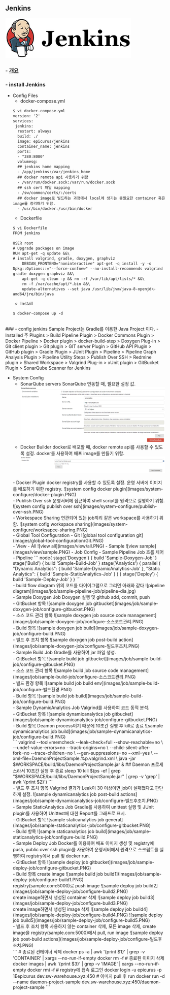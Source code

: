 Jenkins
------------
![jenkins](images/jenkins.png)
### - [개요][05c45105]
### - install Jenkins
  - Config Files
    - docker-compose.yml
    ```
    $ vi docker-compose.yml
    version: '2'
    services:
     jenkins:
      restart: always
      build: ./
      image: epicurus/jenkins
      container_name: jenkins
      ports:
      - "380:8080"
      volumesg:
      ## jenkins home mapping
      - /app/jenkins:/var/jenkins_home
      ## docker remote api 사용하기 위함
      - /var/run/docker.sock:/var/run/docker.sock
      ## ssh cert 파일 mapping
      - /sw/common/certs/:/certs
      ## docker image로 빌드하는 과정에서 local에 생기는 불필요한 container 혹은 image를 정리하기 위함.
      - /usr/bin/docker:/usr/bin/docker
    ```
      - Dockerfile
      ```  
      $ vi Dockerfile
      FROM jenkins

      USER root
      # Upgrade packages on image
      RUN apt-get -q update &&\
      # install valgrind, gradle, doxygen, graphviz
          DEBIAN_FRONTEND="noninteractive" apt-get -q install -y -o Dpkg::Options::="--force-confnew" --no-install-recommends valgrind gradle doxygen graphviz &&\
          apt-get -q clean -y && rm -rf /var/lib/apt/lists/* &&\
          rm -f /var/cache/apt/*.bin &&\
          update-alternatives --set java /usr/lib/jvm/java-8-openjdk-amd64/jre/bin/java
      ```
      - Install
      ```
      $ docker-compose up -d
      ```
<br>
### - config jenkins
Sample Project는 Gradle를 이용한 Java Project 이다.
  - Installed 주 Plugins
  > Build Pipeline Plugin
  > Docker Commons Plugin
  > Docker Pipeline
  > Docker plugin
  > docker-build-step
  > Doxygen Plug-in
  > Git client plugin
  > Git plugin
  > GIT server Plugin
  > GitHub API Plugin
  > GitHub plugin
  > Gradle Plugin
  > JUnit Plugin
  > Pipeline
  > Pipeline Graph Analysis Plugin
  > Pipeline Utility Steps
  > Publish Over SSH
  > Redmine plugin
  > Shared Workspace
  > Valgrind Plug-in
  > xUnit plugin
  > GitBucket Plugin
  > SonarQube Scanner for Jenkins

  - System Config
    - SonarQube servers
    SonarQube 연동할 때, 필요한 설정 값.
    ![system config docker builder](images/system-configure/sonarqube-server.PNG)  
    - Docker Builder
    docker로 배포할 때, docker remote api를 사용할 수 있도록 설정. docker를 사용하여 배포 image를 만들기 위함.
    ![system config docker builder](images/system-configure/docker-builder.PNG)
    </br>
    - Docker Plugin
    docker registry를 사용할 수 있도록 설정. 운영 서버에 이미지를 배포하기 위한 registry.
    ![system config docker plugin](images/system-configure/docker-plugin.PNG)
    </br>
    - Publish Over ssh
    운영서버에 접근하여 shell script를 원격으로 실행하기 위함.
    ![system config publish over ssh](images/system-configure/publish-over-ssh.PNG)
    </br>
    - Workespace Sharing
    연관되어 있는 job끼리 같은 workspace를 사용하기 위함.
    ![system cofig workspace sharing](images/system-configure/worksapce-sharing.PNG)
    </br>
    - Global Tool Configuration
    - Git
    ![global tool configuration git](images/global-tool-configuration/Git.PNG)
    </br>
    - View
    - All
    ![view all](images/view/all.PNG)
    - Sample
    ![view sample](images/view/sample.PNG)
    - Job Config
    - Sample Pipeline
      Job 흐름 제어
      - Pipeline
      ```
      node{
        stage('Doxygen') {
            build 'Sample-Doxygen-Job'
        }
      	stage('Build') {
      		build 'Sample-Build-Job'
      	}
        stage('Analytics') {
        	parallel (
        		"Dynamic Analytics": {
        			build 'Sample-DynamicAnalytics-Job'
        		},
        		"Static Analytics": {  
        			build 'Sample-StaticAnalytics-Job'
        		}
        	)
        }
      	stage('Deploy') {
      		build 'Sample-Deploy-Job'
      	}
      }
      ```
      </br>
      - build flow diagram
      위의 코드를 다이어그램으로 그리면 아래와 같다
      ![pipeline diagram](images/job/sample-pipeline-job/pipeline-dia.jpg)
      </br>
    - Sample Doxygen Job
    Doxygen 실행 및 github add, commit, push
    </br>
      - GitBucket 항목
      ![sample doxygen job gitbucket](images/job/sample-doxygen-job/configure-gitbucket.PNG)
      </br>
      - 소스 코드 관리 항목
      ![sample doxygen job source code management](images/job/sample-doxygen-job/configure-소스코드관리.PNG)
      </br>
      - Build 항목
      ![sample doxygen job build](images/job/sample-doxygen-job/configure-build.PNG)
      </br>
      - 빌드 후 조치 항목
      ![sample doxygen job post-build action](images/job/sample-doxygen-job/configure-빌드후조치.PNG)  
      </br>
    - Sample Build Job
    Gradle를 사용하여 jar 파일 생성.
      </br>
      - GitBucket 항목
      ![sample build job gitbucket](images/job/sample-build-job/configure-gitbucket.PNG)
      </br>
      - 소스 코드 관리 항목
      ![sample build job source code management](images/job/sample-build-job/configure-소스코드관리.PNG)
      </br>
      - 빌드 환경 항목
      ![sample build job build env](images/job/sample-build-job/configure-빌드환경.PNG)
      </br>
      - Build 항목
      ![sample build job build](images/job/sample-build-job/configure-build.PNG)
      </br>
    - Sample DynamicAnalytics Job
    Valgrind를 사용하여 코드 동적 분석.
    </br>
      - GitBucket 항목
      ![sample dynamicanalytics job gitbucket](images/job/sample-dynamicanalytics-job/configure-gitbucket.PNG)
      </br>
      - Build 항목
      Deamon process이기 때문에 10초간 실행 후 kill로 종료
        ![sample dynamicanalytics job build](images/job/sample-dynamicanalytics-job/configure-build.PNG)
          </br>
        ```
        valgrind --tool=memcheck --leak-check=full --show-reachable=no \
        --undef-value-errors=no --track-origins=no \
        --child-silent-after-fork=no --trace-children=no \
        --gen-suppressions=no --xml=yes \
        --xml-file=DaemonProjectSample.%p.valgrind.xml \
        java -jar $WORKSPACE/build/libs/DaemonProjectSample.jar &
        ## Daemon 프로세스라서 10초간 실행 후 종료
        sleep 10
        kill  $(ps -ef | grep "$WORKSPACE/build/libs/DaemonProjectSample.jar" | grep -v 'grep' | awk '{print $2}')
        ```
        </br>
      - 빌드 후 조치 항목
      Valgrind 결과가 Leak이 30 이상이면 job이 실패했다고 판단하게 설정.
      ![sample dynamicanalytics job post-build actions](images/job/sample-dynamicanalytics-job/configure-빌드후조치.PNG)
      </br>
    - Sample StaticAnalytics Job
    Gradle를 사용하여 unittest 실행 및 JUnit plugin를 사용하여 Unittest에 대한 Report를 그래프로 표시.
    </br>
      - GitBucket 항목
      ![sample staticanalytics job general](images/job/sample-staticanalytics-job/configure-gitbucket.PNG)
      </br>
      - Build 항목
      ![sample staticanalytics job build](images/job/sample-staticanalytics-job/configure-build.PNG)
      </br>
    - Sample Deploy Job
    Docker를 이용하여 배포 이미지 생성 및 registry에 push, public over ssh plugin를 사용하여 운영서버에서 원격으로 스크립트를 실행하여 registry에서 pull 및 docker run.
    </br>
      - GitBucket 항목
      ![sample deploy job gitbucket](images/job/sample-deploy-job/configure-gitbucket.PNG)
      </br>
      - Build 항목
      create image
      ![sample build job build1](images/job/sample-deploy-job/configure-build1.PNG)
      </br>
      registry(sample.com:5000)로 push image
      ![sample deploy job build2](images/job/sample-deploy-job/configure-build2.PNG)
      </br>
      create image하면서 생성된 container 삭제
      ![sample deploy job build3](images/job/sample-deploy-job/configure-build3.PNG)
      </br>
      create image하면서 생성된 image 삭제
      ![sample deploy job build4](images/job/sample-deploy-job/configure-build4.PNG)
      ![sample deploy job build5](images/job/sample-deploy-job/configure-build5.PNG)
      </br>
      - 빌드 후 조치 항목
      사용하지 않는 container 삭제, 모든 image 삭제, create image을 registry(sample.com:5000)에서 pull, run image
      ![sample deploy job post-build actions](images/job/sample-deploy-job/configure-빌드후조치.PNG)
      </br>
        ```
        # 종료된 컨테이너 삭제
        docker ps -a | awk '{print $1}' | grep -v 'CONTAINER' | xargs --no-run-if-empty docker rm -f
        # 종료된 이미지 삭제
        docker images | awk '{print $3}' | grep -v 'IMAGE' | xargs --no-run-if-empty docker rmi -f
        # registry에 접속 로그인
        docker login -u epicurus -p 1Eepicurus dev.sw-warehouse.xyz:450
        # 이미지 pull 후 run
        docker run -d --name daemon-project-sample dev.sw-warehouse.xyz:450/daemon-project-sample
        ```  

  [05c45105]: https://github.com/Yongdae-Kim/HowToUseJenkins "jenkins overview"
